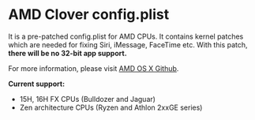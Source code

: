# AMD Clover config.plist

It is a pre-patched config.plist for AMD CPUs. It contains kernel patches which are needed for fixing Siri, iMessage, FaceTime etc. With this patch, **there will be no 32-bit app support.**

For more information, please visit [AMD OS X Github](https://github.com/AMD-OSX/AMD_Vanilla).

**Current support:**

* 15H, 16H FX CPUs \(Bulldozer and Jaguar\)
* Zen architecture CPUs \(Ryzen and Athlon 2xxGE series\)

